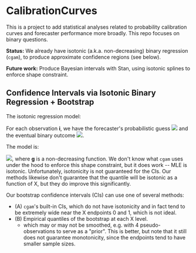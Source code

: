 # CalibrationCurves

This is a project to add statistical analyses related to probability
calibration curves and forecaster performance more broadly. This repo
focuses on binary questions.

**Status:** We already have isotonic (a.k.a. non-decreasing) binary
regression (`cgam`), to produce approximate confidence regions (see below).

**Future work:** Produce Bayesian intervals with Stan, using isotonic
splines to enforce shape constraint.

## Confidence Intervals via Isotonic Binary Regression + Bootstrap

The isotonic regression model:

For each observation **i**, we have the forecaster's probabilistic
guess <img
src="https://latex.codecogs.com/png.image?\dpi{110}&space;\bg_black&space;X_i\in%20[0,1]">
 and the eventual binary outcome <img
src="https://latex.codecogs.com/png.image?\dpi{110}&space;\bg_black&space;Y_i\in%20\{0,1\}">.

The model is:

<img
src="https://latex.codecogs.com/png.image?\dpi{110}&space;\bg_black&space;Y_i%20\sim%20Bernoulli(g(X_i))">,
where **g** is a non-decreasing function. We don't know what `cgam`
uses under the hood to enforce this shape constraint, but it does work
-- MLE is isotonic.  Unfortunately, isotonicity is not guaranteed for
the CIs.  Our methods likewise don't guarantee that the quantile will be
isotonic as a function of X, but they do improve this significantly.

Our bootstrap confidence intervals (CIs) can use one of several
methods:
- (A) `cgam`'s built-in CIs, which do not have isotonicity and in fact
  tend to be extremely wide near the X endpoints 0 and 1, which is not ideal.
- (B) Empirical quantiles of the bootstrap at each X level.
  - which may or may not be smoothed, e.g. with 4 pseudo-observations
    to serve as a "prior". This is better, but note that it still does
    not guarantee monotonicity, since the endpoints tend to have smaller sample sizes.
